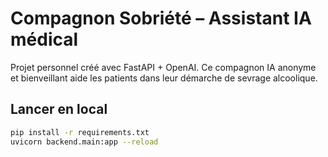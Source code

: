 # Compagnon Sobriété – Assistant IA médical

Projet personnel créé avec FastAPI + OpenAI.
Ce compagnon IA anonyme et bienveillant aide les patients dans leur démarche de sevrage alcoolique.

## Lancer en local

```bash
pip install -r requirements.txt
uvicorn backend.main:app --reload
